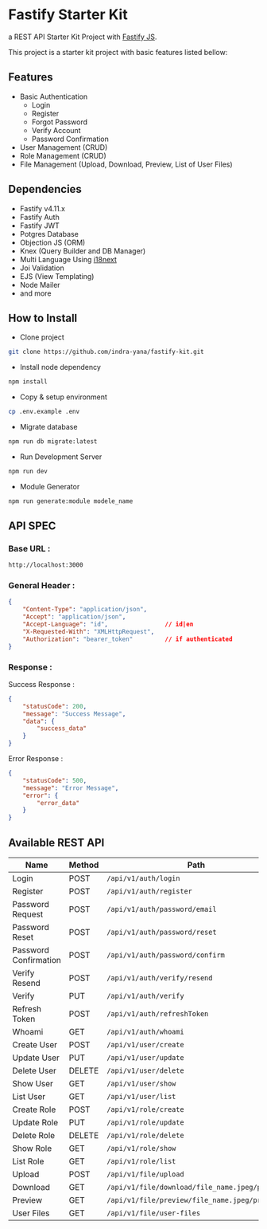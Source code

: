 # Fastify Starter Kit

a REST API Starter Kit Project with [Fastify JS](https://www.fastify.io). 

This project is a starter kit project with basic features listed bellow:

## Features

- Basic Authentication
    - Login
    - Register
    - Forgot Password
    - Verify Account
    - Password Confirmation
- User Management (CRUD)
- Role Management (CRUD)
- File Management (Upload, Download, Preview, List of User Files)

## Dependencies

- Fastify v4.11.x
- Fastify Auth
- Fastify JWT
- Potgres Database
- Objection JS (ORM)
- Knex (Query Builder and DB Manager)
- Multi Language Using [i18next](https://www.i18next.com) 
- Joi Validation
- EJS (View Templating)
- Node Mailer
- and more

## How to Install

- Clone project 
```sh 
git clone https://github.com/indra-yana/fastify-kit.git
``` 

- Install node dependency

```sh
npm install
```

- Copy & setup environment

```sh
cp .env.example .env
```

- Migrate database 
```sh
npm run db migrate:latest
```

- Run Development Server

```sh
npm run dev
```

- Module Generator 

```sh
npm run generate:module modele_name
```

## API SPEC

### Base URL :

```sh
http://localhost:3000
```

### General Header :

```json
{
    "Content-Type": "application/json",
    "Accept": "application/json",
    "Accept-Language": "id",                // id|en
    "X-Requested-With": "XMLHttpRequest",
    "Authorization": "bearer_token"         // if authenticated
}
```

### Response :

Success Response :

```json
{
    "statusCode": 200,
    "message": "Success Message",
    "data": {
        "success_data"
    }
}
```

Error Response :

```json
{
    "statusCode": 500,
    "message": "Error Message",
    "error": {
        "error_data"
    }
}
```

## Available REST API

| Name | Method | Path |
| --- | --- | --- | 
| Login | POST | `/api/v1/auth/login` |
| Register | POST | `/api/v1/auth/register` |
| Password Request | POST | `/api/v1/auth/password/email` |
| Password Reset | POST | `/api/v1/auth/password/reset` |
| Password Confirmation | POST | `/api/v1/auth/password/confirm` |
| Verify Resend | POST | `/api/v1/auth/verify/resend` |
| Verify | PUT | `/api/v1/auth/verify` |
| Refresh Token | POST | `/api/v1/auth/refreshToken` |
| Whoami | GET | `/api/v1/auth/whoami` |
| Create User | POST | `/api/v1/user/create` |
| Update User | PUT | `/api/v1/user/update` |
| Delete User | DELETE | `/api/v1/user/delete` |
| Show User | GET | `/api/v1/user/show` |
| List User | GET | `/api/v1/user/list` |
| Create Role | POST | `/api/v1/role/create` |
| Update Role | PUT | `/api/v1/role/update` |
| Delete Role | DELETE | `/api/v1/role/delete` |
| Show Role | GET | `/api/v1/role/show` |
| List Role | GET | `/api/v1/role/list` |
| Upload | POST | `/api/v1/file/upload` |
| Download | GET | `/api/v1/file/download/file_name.jpeg/profile` |
| Preview | GET | `/api/v1/file/preview/file_name.jpeg/profile` |
| User Files | GET | `/api/v1/file/user-files` |
